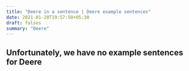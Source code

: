 ```yaml
---
title: "Deere in a sentence | Deere example sentences"
date: 2021-01-20T19:57:50+05:30
draft: falses
summary: "Deere"
---
```

## Unfortunately, we have no example sentences for Deere                 
